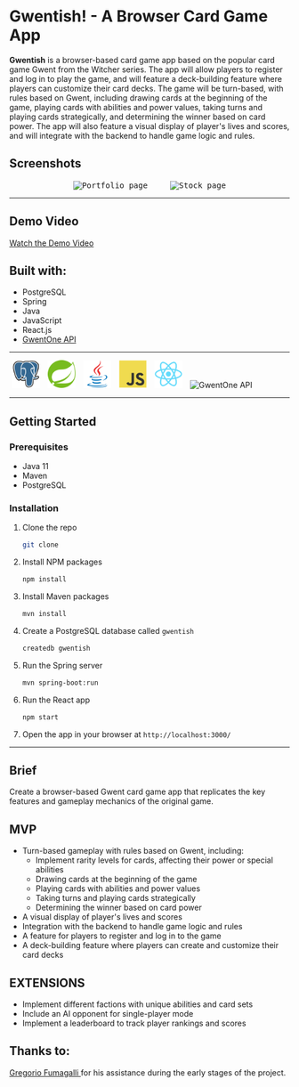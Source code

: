 # Gwentish! - A Browser Card Game App

**Gwentish** is a browser-based card game app based on the popular card game Gwent from the Witcher series. The app will allow players to register and log in to play the game, and will feature a deck-building feature where players can customize their card decks. The game will be turn-based, with rules based on Gwent, including drawing cards at the beginning of the game, playing cards with abilities and power values, taking turns and playing cards strategically, and determining the winner based on card power. The app will also feature a visual display of player's lives and scores, and will integrate with the backend to handle game logic and rules.

## Screenshots

<div style="text-align: center">
   <span>
    <kbd>
      <img height="200px" alt="Portfolio page" src="./client/src/screenshots/title.png">
    </kbd>
     &emsp;&emsp;
    <kbd>
     <img height="200px" alt="Stock page" src="./client/src/screenshots/action.png">
    </kbd>
     <span>
 </div>

<hr>

## Demo Video

[Watch the Demo Video](https://youtu.be/UtxtS1FAiGI?si=0TUAN--aWV-vA7Y4)


## Built with:

- PostgreSQL
- Spring
- Java
- JavaScript
- React.js
- <a href="https://api.gwent.one/"> GwentOne API </a>

<hr>

<span>
<img hspace="5" height="50px" title="PostgreSQL" src="https://github.com/devicons/devicon/blob/master/icons/postgresql/postgresql-original.svg">
<img hspace="5" height="50px" title="Spring" src="https://github.com/devicons/devicon/blob/master/icons/spring/spring-original.svg">
<img hspace="5" height="50px" title="Java" src="https://github.com/devicons/devicon/blob/master/icons/java/java-original.svg">
<img hspace="5" height="50px" title="JavaScript" src="https://raw.githubusercontent.com/devicons/devicon/v2.15.1/icons/javascript/javascript-original.svg">
<img hspace="5" height="50px" title="React JS" src="https://raw.githubusercontent.com/devicons/devicon/v2.15.1/icons/react/react-original.svg">
<img hspace="5" height="50px" title="GwentOne API" src="https://gwent.one/image/favicon/favicon-96x96.png">
</span>

<hr>

## Getting Started

### Prerequisites

- Java 11
- Maven
- PostgreSQL


### Installation

1. Clone the repo
   ```sh
   git clone

    ```
2. Install NPM packages
    ```sh
    npm install
    ```
3. Install Maven packages
    ```sh
    mvn install
    ```
4. Create a PostgreSQL database called `gwentish`
    ```sh
    createdb gwentish
    ```

5. Run the Spring server
    ```sh
    mvn spring-boot:run
    ```
6. Run the React app
    ```sh
    npm start
    ```
7. Open the app in your browser at `http://localhost:3000/`

<hr>


## Brief
Create a browser-based Gwent card game app that replicates the key features and gameplay mechanics of the original game.

## MVP
- Turn-based gameplay with rules based on Gwent, including:
  - Implement rarity levels for cards, affecting their power or special abilities
  - Drawing cards at the beginning of the game
  - Playing cards with abilities and power values
  - Taking turns and playing cards strategically
  - Determining the winner based on card power
- A visual display of player's lives and scores
- Integration with the backend to handle game logic and rules
- A feature for players to register and log in to the game
- A deck-building feature where players can create and customize their card decks

## EXTENSIONS
- Implement different factions with unique abilities and card sets
- Include an AI opponent for single-player mode
- Implement a leaderboard to track player rankings and scores


## Thanks to:

<a href="https://github.com/Greghi2000"> Gregorio Fumagalli </a>for his assistance during the early stages of the project. 
